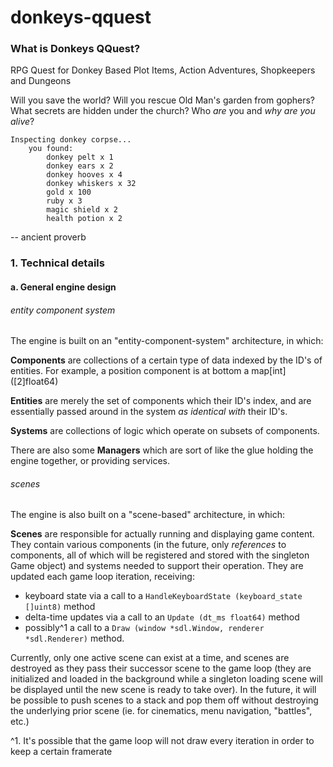 
donkeys-qquest
===

### What is Donkeys QQuest?

RPG Quest for Donkey Based Plot Items, Action Adventures, Shopkeepers and Dungeons

Will you save the world? Will you rescue Old Man's garden from gophers? What secrets are hidden under the church? Who *are* you and *why are you alive*?

```
Inspecting donkey corpse...
    you found:
        donkey pelt x 1
        donkey ears x 2
        donkey hooves x 4
        donkey whiskers x 32
        gold x 100
        ruby x 3
        magic shield x 2
        health potion x 2
```
-- ancient proverb



### 1. Technical details

#### a. General engine design

###### entity component system

The engine is built on an "entity-component-system" architecture, in which:

**Components** are collections of a certain type of data indexed by the ID's of entities. For example, a position component is at bottom a map[int]\([2]float64\)

**Entities** are merely the set of components which their ID's index, and are essentially passed around in the system *as identical with* their ID's.

**Systems** are collections of logic which operate on subsets of components.

There are also some **Managers** which are sort of like the glue holding the engine together, or providing services.

###### scenes

The engine is also built on a "scene-based" architecture, in which:

**Scenes** are responsible for actually running and displaying game content. They contain various components (in the future, only *references* to components, all of which will be registered and stored with the singleton Game object) and systems needed to support their operation. They are updated each game loop iteration, receiving:

* keyboard state via a call to a `HandleKeyboardState (keyboard_state []uint8)` method
* delta-time updates via a call to an `Update (dt_ms float64)` method
* possibly^1 a call to a `Draw (window *sdl.Window, renderer *sdl.Renderer)` method.

Currently, only one active scene can exist at a time, and scenes are destroyed as they pass their successor scene to the game loop (they are initialized and loaded in the background while a singleton loading scene will be displayed until the new scene is ready to take over). In the future, it will be possible to push scenes to a stack and pop them off without destroying the underlying prior scene (ie. for cinematics, menu navigation, "battles", etc.)

^1. It's possible that the game loop will not draw every iteration in order to keep a certain framerate

